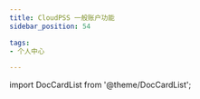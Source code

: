 ```yaml
---
title: CloudPSS 一般账户功能
sidebar_position: 54

tags: 
- 个人中心

---
```


import DocCardList from '@theme/DocCardList';

<DocCardList />